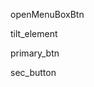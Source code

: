 <!-- Open and Close Navagation Bar -->
openMenuBoxBtn  

<!-- Set Tilt Effect on ELement -->
tilt_element

<!-- Primary Button -->
primary_btn

<!-- Sec Button -->
sec_button




















<!-- My Skills
Front End Developer - MERN Developer - Digital Marketer - SEO Specialist-->

<!-- html css js
mongoDB Express Nodejs
tailwind bootstrap GSAP 
reactjs Angular typescript 
gitlab Git Github Docker -->
